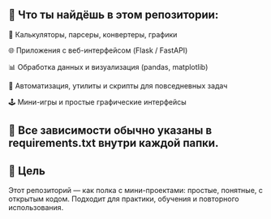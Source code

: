 ## 📌 Что ты найдёшь в этом репозитории:
🔢 Калькуляторы, парсеры, конвертеры, графики

🌐 Приложения с веб-интерфейсом (Flask / FastAPI)

📊 Обработка данных и визуализация (pandas, matplotlib)

🧪 Автоматизация, утилиты и скрипты для повседневных задач

🕹️ Мини-игры и простые графические интерфейсы

## 📌 Все зависимости обычно указаны в requirements.txt внутри каждой папки.

## 📍 Цель
Этот репозиторий — как полка с мини-проектами: простые, понятные, с открытым кодом.
Подходит для практики, обучения и повторного использования.
